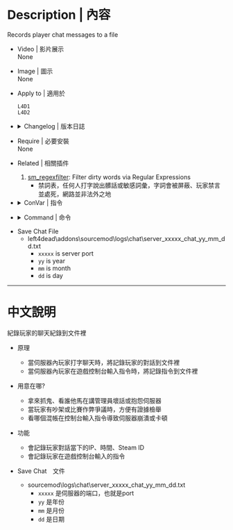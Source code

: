 # Description | 內容
Records player chat messages to a file

* Video | 影片展示
<br/>None

* Image | 圖示
<br/>None


* Apply to | 適用於
    ```
    L4D1
    L4D2
    ```

* <details><summary>Changelog | 版本日誌</summary>

	* v1.8 (2023-5-9)
        * Optimize code

	* v1.7 (2023-2-21)
        * Record comamnds

	* v1.6
        * Remake code
        * Record steam id、ip

	* v1.2.1
        * [Original Plugin by citkabuto](https://forums.alliedmods.net/showthread.php?p=1071512)
</details>

* Require | 必要安裝
<br/>None

* Related | 相關插件
    1. [sm_regexfilter](https://github.com/fbef0102/Game-Private_Plugin/tree/main/Plugin_%E6%8F%92%E4%BB%B6/Anti_Griefer_%E9%98%B2%E6%83%A1%E6%84%8F%E8%B7%AF%E4%BA%BA/sm_regexfilter): Filter dirty words via Regular Expressions
        * 禁詞表，任何人打字說出髒話或敏感詞彙，字詞會被屏蔽、玩家禁言並處死，網路並非法外之地

* <details><summary>ConVar | 指令</summary>

	* cfg\sourcemod\savechat.cfg
		```php
        // If 1, Record and save console commands.
        savechat_cosole_command "1"

        // 0=Plugin off, 1=Plugin on.
        savechat_enable "1"
		```
</details>

* <details><summary>Command | 命令</summary>

	None
</details>

* Save Chat File
    * left4dead\addons\sourcemod\logs\chat\server_xxxxx_chat_yy_mm_dd.txt
        * ```xxxxx``` is server port
        * ```yy``` is year
        * ```mm``` is month
        * ```dd``` is day

- - - -
# 中文說明
紀錄玩家的聊天紀錄到文件裡

* 原理
    * 當伺服器內玩家打字聊天時，將記錄玩家的對話到文件裡
    * 當伺服器內玩家在遊戲控制台輸入指令時，將記錄指令到文件裡

* 用意在哪?
    * 拿來抓鬼、看誰他馬在講管理員壞話或抱怨伺服器
    * 當玩家有吵架或比賽作弊爭議時，方便有證據檢舉
    * 看哪個混帳在控制台輸入指令導致伺服器崩潰或卡頓

* 功能
    * 會記錄玩家對話當下的IP、時間、Steam ID
    * 會記錄玩家在遊戲控制台輸入的指令

* Save Chat　文件
	* sourcemod\logs\chat\server_xxxxx_chat_yy_mm_dd.txt
        * ```xxxxx``` 是伺服器的端口，也就是port
        * ```yy``` 是年份
        * ```mm``` 是月份
        * ```dd``` 是日期
